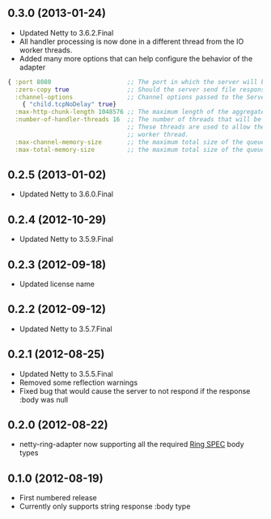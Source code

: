 ## 0.3.0 (2013-01-24)
* Updated Netty to 3.6.2.Final
* All handler processing is now done in a different thread from the IO worker threads.
* Added many more options that can help configure the behavior of the adapter

```clj
{ :port 8080                     ;; The port in which the server will be listening for requests
  :zero-copy true                ;; Should the server send file response bodies with Netty's FileRegion functionality
  :channel-options               ;; Channel options passed to the ServerBootstrap.setOptions
    { "child.tcpNoDelay" true}
  :max-http-chunk-length 1048576 ;; The maximum length of the aggregated content
  :number-of-handler-threads 16  ;; The number of threads that will be used to handle requests.
                                 ;; These threads are used to allow the handler function to work without blocking an I/O
                                 ;; worker thread.
  :max-channel-memory-size       ;; the maximum total size of the queued events per channel
  :max-total-memory-size         ;; the maximum total size of the queued events
```

## 0.2.5 (2013-01-02)
* Updated Netty to 3.6.0.Final

## 0.2.4 (2012-10-29)
* Updated Netty to 3.5.9.Final

## 0.2.3 (2012-09-18)
* Updated license name

## 0.2.2 (2012-09-12)
* Updated Netty to 3.5.7.Final

## 0.2.1 (2012-08-25)

* Updated Netty to 3.5.5.Final
* Removed some reflection warnings
* Fixed bug that would cause the server to not respond if the response :body was null

## 0.2.0 (2012-08-22)

* netty-ring-adapter now supporting all the required [Ring SPEC](https://github.com/ring-clojure/ring/blob/master/SPEC) body types

## 0.1.0 (2012-08-19)

* First numbered release
* Currently only supports string response :body type
